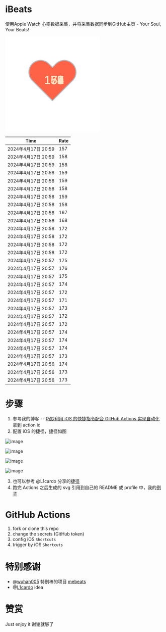 # iBeats
使用Apple Watch 心率数据采集，并将采集数据同步到GitHub主页 - Your Soul, Your Beats!

![](./files/heart.svg)

<!--START_SECTION:my_heart_rate-->
| Time | Rate | 
 | ---- | ---- | 
| 2024年4月17日 20:59 | 157 |
| 2024年4月17日 20:59 | 158 |
| 2024年4月17日 20:59 | 158 |
| 2024年4月17日 20:58 | 159 |
| 2024年4月17日 20:58 | 159 |
| 2024年4月17日 20:58 | 158 |
| 2024年4月17日 20:58 | 159 |
| 2024年4月17日 20:58 | 158 |
| 2024年4月17日 20:58 | 167 |
| 2024年4月17日 20:58 | 168 |
| 2024年4月17日 20:58 | 172 |
| 2024年4月17日 20:58 | 172 |
| 2024年4月17日 20:58 | 172 |
| 2024年4月17日 20:58 | 172 |
| 2024年4月17日 20:57 | 175 |
| 2024年4月17日 20:57 | 176 |
| 2024年4月17日 20:57 | 175 |
| 2024年4月17日 20:57 | 174 |
| 2024年4月17日 20:57 | 172 |
| 2024年4月17日 20:57 | 171 |
| 2024年4月17日 20:57 | 173 |
| 2024年4月17日 20:57 | 172 |
| 2024年4月17日 20:57 | 172 |
| 2024年4月17日 20:57 | 174 |
| 2024年4月17日 20:57 | 174 |
| 2024年4月17日 20:57 | 174 |
| 2024年4月17日 20:57 | 173 |
| 2024年4月17日 20:56 | 174 |
| 2024年4月17日 20:56 | 173 |
| 2024年4月17日 20:56 | 173 |

<!--END_SECTION:my_heart_rate-->

# 步骤
1. 参考我的博客 -- [巧妙利用 iOS 的快捷指令配合 GitHub Actions 实现自动化](https://github.com/yihong0618/gitblog/issues/198) 拿到 action id
2. 配置 iOS 的捷径，捷径如图

![image](https://user-images.githubusercontent.com/15976103/122154218-0db0b480-ce97-11eb-93bb-5aec07c558dc.png)

![image](https://user-images.githubusercontent.com/15976103/122154236-186b4980-ce97-11eb-8e4b-70551a0391ae.png)

![image](https://user-images.githubusercontent.com/15976103/122154268-2d47dd00-ce97-11eb-902e-3acf292265a9.png)

![image](https://user-images.githubusercontent.com/15976103/122174055-fa144680-ceb4-11eb-9be2-3eb83cd516f7.png)

3. 也可以参考 @L1cardo 分享的[捷径](https://www.icloud.com/shortcuts/6ab6047b459c41ad822ad6b94b1c03d4)
4. 跑完 Actions 之后生成的 svg 引用到自己的 README 或 profile 中，我的[例子](https://github.com/yihong0618) 

# GitHub Actions

1. fork or clone this repo
2. change the secrets (GitHub token)
3. config iOS `Shortcuts` 
4. trigger by iOS `Shortcuts`

# 特别感谢
- @[wuhan005](https://github.com/wuhan005) 特别棒的项目 [mebeats](https://github.com/wuhan005/mebeats)
- @[L1cardo](https://github.com/L1cardo) idea

# 赞赏
Just enjoy it
谢谢就够了
